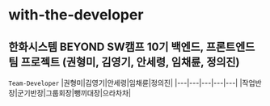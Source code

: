 # with-the-developer
한화시스템 BEYOND SW캠프 10기 백엔드, 프론트엔드 팀 프로젝트 (권형미, 김영기, 안세령, 임채륜, 정의진)
------------
`Team-Developer`
|권형미|김영기|안세령|임채륜|정의진|
|---|---|---|---|---|
|작업반장|군기반장|그룹회장|뺑끼대장|으라차차|

